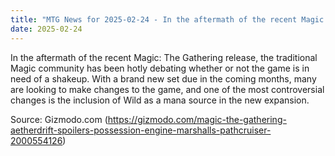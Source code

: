 ```yaml
---
title: "MTG News for 2025-02-24 - In the aftermath of the recent Magic: The Gatherin..."
date: 2025-02-24
---
```


In the aftermath of the recent Magic: The Gathering release, the traditional Magic community has been hotly debating whether or not the game is in need of a shakeup. With a brand new set due in the coming months, many are looking to make changes to the game, and one of the most controversial changes is the inclusion of Wild as a mana source in the new expansion.

Source: Gizmodo.com (https://gizmodo.com/magic-the-gathering-aetherdrift-spoilers-possession-engine-marshalls-pathcruiser-2000554126)
